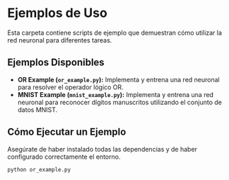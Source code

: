 # Ejemplos de Uso

Esta carpeta contiene scripts de ejemplo que demuestran cómo utilizar la red neuronal para diferentes tareas.

## Ejemplos Disponibles

- **OR Example (`or_example.py`):** Implementa y entrena una red neuronal para resolver el operador lógico OR.
- **MNIST Example (`mnist_example.py`):** Implementa y entrena una red neuronal para reconocer dígitos manuscritos utilizando el conjunto de datos MNIST.

## Cómo Ejecutar un Ejemplo

Asegúrate de haber instalado todas las dependencias y de haber configurado correctamente el entorno.

```bash
python or_example.py
